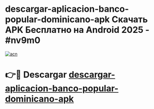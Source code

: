 # descargar-aplicacion-banco-popular-dominicano-apk Скачать APK Бесплатно на Android 2025 - #nv9m0

[![acn](https://github.com/user-attachments/assets/0f9c940e-d8b0-45ae-aac7-cd30a18b3e1c)](https://apps.freeplayer.one?title=descargar-aplicacion-banco-popular-dominicano-apk&ref=9RF)

# 👉🔴 Descargar [descargar-aplicacion-banco-popular-dominicano-apk](https://apps.freeplayer.one?title=descargar-aplicacion-banco-popular-dominicano-apk&ref=9RF)